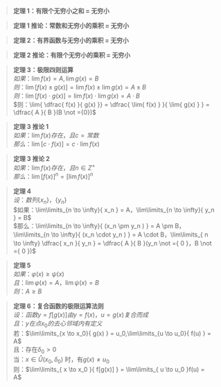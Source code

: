 

>**定理 1：有限个无穷小之和 = 无穷小**

>**定理 1 推论：常数和无穷小的乘积 = 无穷小**

>**定理 2：有界函数与无穷小的乘积 = 无穷小**

>**定理 2 推论：有限个无穷小的乘积 = 无穷小**

>**定理 3：极限四则运算**  
$如果：\lim f(x) = A,\lim g(x) = B$  
$则：\lim[ f(x) \pm g(x)] = \lim{f(x)} \pm \lim{g(x) } = A \pm B$  
$则：\lim{ [f(x) \cdot g(x)] = \lim{f(x)} \cdot \lim{g(x) } = A \cdot B}$  
$则：\lim{ \dfrac{ f(x) }{ g(x) }} = \dfrac{ \lim{ f(x) } }{ \lim{ g(x) } } = \dfrac{ A }{ B }(B \not ={0})$

>**定理 3 推论 1**  
$如果：\lim{ f(x) } 存在，且 c= 常数$  
$那么：\lim{ [c \cdot f(x)] } = c \cdot \lim{ f(x) }$

>**定理 3 推论 2**  
$如果：\lim{ f(x) } 存在，且 n \in Z^+$  
$那么：\lim{ [f(x)] }^n = [\lim{f(x)}]^n$

>**定理 4**  
$设：数列\{x_n\}，\{y_n\}$  
$如果：\lim\limits_{n \to \infty}{ x_n } = A，\lim\limits_{n \to \infty}{ y_n } = B$  
$那么：\lim\limits_{n \to \infty}{ (x_n \pm y_n ) } = A \pm B，\lim\limits_{n \to \infty}{ (x_n \cdot y_n ) } = A \cdot B，\lim\limits_{ n \to \infty} \dfrac{ x_n }{ y_n } = \dfrac{ A }{ B }(y_n \not ={ 0 }，B \not ={ 0 })$  

>**定理 5**  
$如果：\varphi(x) \ge \psi(x)$  
$且：\lim \varphi(x) = A，\lim \psi(x) = B$  
$则：A \ge B$

>**定理 6：复合函数的极限运算法则**  
$设：函数 y = f[g(x)] 由 y = f(x)，u = g(x) 复合而成$  
$且：y 在点 x_0 的去心邻域内有定义$  
若：$\lim\limits_{x \to x_0}{ g(x) } = u_0,\lim\limits_{u \to u_0}{ f(u) } = A$  
且：存在$\delta_0 > 0$  
当：$x \in \mathring{U}(x_0,\delta_0)$ 时，有$g(x) \not ={ u_0 }$  
则：$\lim\limits_{ x \to x_0 }{ f[g(x)] } = \lim\limits_{ u \to u_0 }f(u) = A$